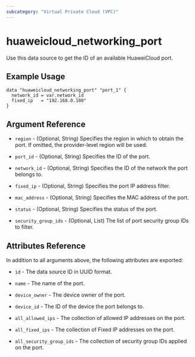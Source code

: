 ```yaml
---
subcategory: "Virtual Private Cloud (VPC)"
---
```


# huaweicloud_networking_port

Use this data source to get the ID of an available HuaweiCloud port.

## Example Usage

```hcl
data "huaweicloud_networking_port" "port_1" {
  network_id = var.network_id
  fixed_ip   = "192.168.0.100"
}
```

## Argument Reference

* `region` - (Optional, String) Specifies the region in which to obtain the port. If omitted, the provider-level region
  will be used.

* `port_id` - (Optional, String) Specifies the ID of the port.

* `network_id` - (Optional, String) Specifies the ID of the network the port belongs to.

* `fixed_ip` - (Optional, String) Specifies the port IP address filter.

* `mac_address` - (Optional, String) Specifies the MAC address of the port.

* `status` - (Optional, String) Specifies the status of the port.

* `security_group_ids` - (Optional, List) The list of port security group IDs to filter.

## Attributes Reference

In addition to all arguments above, the following attributes are exported:

* `id` - The data source ID in UUID format.

* `name` - The name of the port.

* `device_owner` - The device owner of the port.

* `device_id` - The ID of the device the port belongs to.

* `all_allowed_ips` - The collection of allowed IP addresses on the port.

* `all_fixed_ips` - The collection of Fixed IP addresses on the port.

* `all_security_group_ids` - The collection of security group IDs applied on the port.
